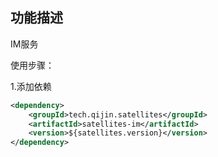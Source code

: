 
## 功能描述
IM服务


使用步骤：

1.添加依赖
```xml
<dependency>
    <groupId>tech.qijin.satellites</groupId>
    <artifactId>satellites-im</artifactId>
    <version>${satellites.version}</version>
</dependency>
```